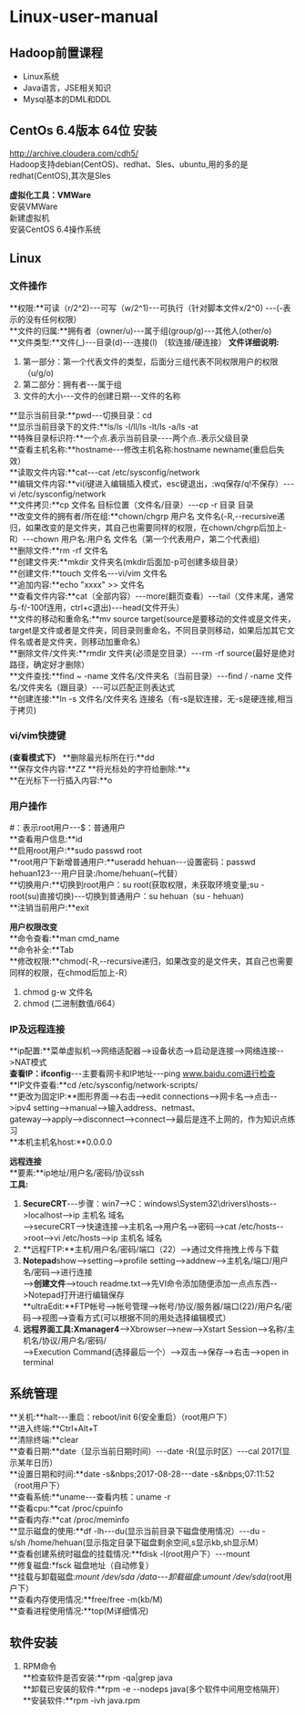 # Linux-user-manual  
  
## Hadoop前置课程  
- Linux系统
- Java语言，JSE相关知识
- Mysql基本的DML和DDL

## CentOs 6.4版本  64位 安装 
http://archive.cloudera.com/cdh5/  
Hadoop支持debian(CentOS)、redhat、Sles、ubuntu,用的多的是redhat(CentOS),其次是Sles  
  
**虚拟化工具：VMWare**   
安装VMWare  
新建虚拟机  
安装CentOS 6.4操作系统 

## Linux  
  
### 文件操作  
**权限:**可读（r/2^2)---可写（w/2^1)---可执行（针对脚本文件x/2^0)  ---(-表示的没有任何权限）  
**文件的归属:**拥有者（owner/u)---属于组(group/g)---其他人(other/o)  
**文件类型:**文件(_)---目录(d)---连接(l) （软连接/硬连接） 
**文件详细说明:**
1. 第一部分：第一个代表文件的类型，后面分三组代表不同权限用户的权限（u/g/o)  
2. 第二部分：拥有者---属于组  
3. 文件的大小---文件的创建日期---文件的名称  
  
**显示当前目录:**pwd---切换目录：cd  
**显示当前目录下的文件:**ls/ls&nbsp;-l/ll/ls&nbsp;-lt/ls&nbsp;-a/ls&nbsp;-at  
**特殊目录标识符:**一个点.表示当前目录----两个点..表示父级目录  
**查看主机名称:**hostname---修改主机名称:hostname newname(重启后失效）  
**读取文件内容:**cat---cat /etc/sysconfig/network  
**编辑文件内容:**vi(i键进入编辑插入模式，esc键退出，:wq保存/q!不保存）---vi /etc/sysconfig/network  
**文件拷贝:**cp&nbsp;文件名&nbsp;目标位置（文件名/目录）---cp&nbsp;-r&nbsp;目录&nbsp;目录  
**改变文件的拥有者/所在组:**chown/chgrp&nbsp;用户名&nbsp;文件名(-R,--recursive递归，如果改变的是文件夹，其自己也需要同样的权限，在chown/chgrp后加上-R）---chown&nbsp;用户名:用户名&nbsp;文件名（第一个代表用户，第二个代表组)  
**删除文件:**rm&nbsp;-rf&nbsp;文件名  
**创建文件夹:**mkdir&nbsp;文件夹名(mkdir后面加-p可创建多级目录）  
**创建文件:**touch&nbsp;文件名---vi/vim&nbsp;文件名  
**追加内容:**echo&nbsp;"xxxx"&nbsp;>>&nbsp;文件名  
**查看文件内容:**cat（全部内容）---more(翻页查看）---tail（文件末尾，通常与-f/-100f连用，ctrl+c退出)---head(文件开头）  
**文件的移动和重命名:**mv&nbsp;source&nbsp;target(source是要移动的文件或是文件夹，target是文件或者是文件夹，同目录则重命名，不同目录则移动，如果后加其它文件名或者是文件夹，则移动加重命名）  
**删除文件/文件夹:**rmdir&nbsp;文件夹(必须是空目录）---rm&nbsp;-rf&nbsp;source(最好是绝对路径，确定好才删除）  
**文件查找:**find&nbsp;~&nbsp;-name&nbsp;文件名/文件夹名（当前目录）---find&nbsp;/&nbsp;-name&nbsp;文件名/文件夹名（跟目录）---可以匹配正则表达式  
**创建连接:**ln&nbsp;-s&nbsp;文件名/文件夹名&nbsp;连接名（有-s是软连接，无-s是硬连接,相当于拷贝)  
  
### vi/vim快捷键
**(查看模式下）**
**删除最光标所在行:**dd  
**保存文件内容:**ZZ
**将光标处的字符给删除:**x  
**在光标下一行插入内容:**o
  
 ### 用户操作  
#：表示root用户---$：普通用户  
**查看用户信息:**id  
**启用root用户:**sudo passwd root  
**root用户下新增普通用户:**useradd hehuan---设置密码：passwd hehuan123---用户目录:/home/hehuan(~代替）   
**切换用户:**切换到root用户：su root(获取权限，未获取环境变量;su - root(su)直接切换)---切换到普通用户：su hehuan（su - hehuan)  
**注销当前用户:**exit  
  
**用户权限改变**  
**命令查看:**man cmd_name  
**命令补全:**Tab  
**修改权限:**chmod(-R,--recursive递归，如果改变的是文件夹，其自己也需要同样的权限，在chmod后加上-R）  
1. chmod&nbsp;g-w&nbsp;文件名  
2. chmod&nbsp;(二进制数值/664）  
  
 ### IP及远程连接  
**ip配置:**菜单虚拟机-->网络适配器-->设备状态-->启动是连接-->网络连接-->NAT模式  
**查看IP：ifconfig**---主要看网卡和IP地址---ping www.baidu.com进行检查  
**IP文件查看:**cd /etc/sysconfig/network-scripts/  
**更改为固定IP:**图形界面-->右击-->edit connections-->网卡名-->点击-->ipv4 setting-->manual-->输入address、netmast、  
gateway-->apply-->disconnect-->connect-->最后是连不上网的，作为知识点练习  
**本机主机名host:**0.0.0.0  
  
**远程连接**  
**要素:**ip地址/用户名/密码/协议ssh  
**工具:**    
1. **SecureCRT**---步骤：win7-->C：windows\System32\drivers\hosts-->localhost-->ip&nbsp;主机名&nbsp;域名  
-->secureCRT-->快速连接-->主机名-->用户名-->密码-->cat /etc/hosts-->root-->vi /etc/hosts-->ip&nbsp;主机名&nbsp;域名  
2. **远程FTP:**主机/用户名/密码/端口（22）-->通过文件拖拽上传与下载  
3. **Notepad**show-->setting-->profile setting-->addnew-->主机名/端口/用户名/密码-->进行连接  
-->**创建文件**-->touch readme.txt-->先VI命令添加随便添加一点点东西-->Notepad打开进行编辑保存  
**ultraEdit:**FTP帐号-->帐号管理-->帐号/协议/服务器/端口(22)/用户名/密码-->视图-->查看方式(可以根据不同的用处选择编辑模式） 
4. **远程界面工具:Xmanager4**-->Xbrowser-->new-->Xstart&nbsp;Session-->名称/主机名/协议/用户名/密码/  
-->Execution&nbsp;Command(选择最后一个）-->双击-->保存-->右击-->open in terminal  
  
## 系统管理  
**关机:**halt---重启：reboot/init 6(安全重启）（root用户下）  
**进入终端:**Ctrl+Alt+T  
**清除终端:**clear  
**查看日期:**date（显示当前日期时间）---date&nbsp;-R(显示时区）---cal&nbsp;2017(显示某年日历）  
**设置日期和时间:**date&nbsp;-s&nbps;2017-08-28---date&nbsp;-s&nbps;07:11:52（root用户下）  
**查看系统:**uname---查看内核：uname&nbsp;-r  
**查看cpu:**cat&nbsp;/proc/cpuinfo  
**查看内存:**cat&nbsp;/proc/meminfo  
**显示磁盘的使用:**df&nbsp;-lh---du(显示当前目录下磁盘使用情况）---du&nbsp;-s/sh&nbsp;/home/hehuan(显示指定目录下磁盘剩余空间,s显示kb,sh显示M）  
**查看创建系统时磁盘的挂载情况:**fdisk&nbsp;-l(root用户下）---mount  
**修复磁盘:*fsck&nbsp;磁盘地址（自动修复）  
**挂载与卸载磁盘:**mount&nbsp;/dev/sda*&nbsp;/data---卸载磁盘:umount&nbsp;/dev/sda*(root用户下）  
**查看内存使用情况:**free/free&nbsp;-m(kb/M)  
**查看进程使用情况:**top(M详细情况)  
  
## 软件安装  
1. RPM命令  
**检查软件是否安装:**rpm&nbsp;-qa|grep&nbsp;java  
**卸载已安装的软件:**rpm&nbsp;-e&nbsp;--nodeps&nbsp;java(多个软件中间用空格隔开）  
**安装软件:**rpm&nbsp;-ivh&nbsp;java.rpm  


  





